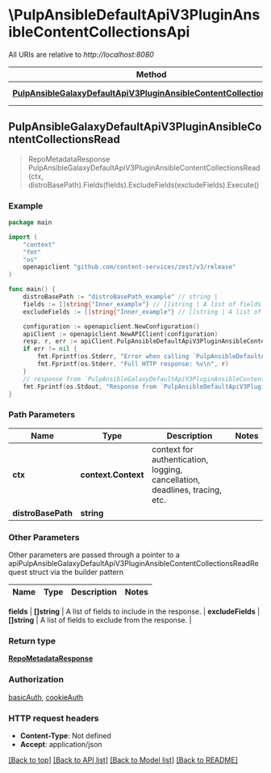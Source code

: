 # \PulpAnsibleDefaultApiV3PluginAnsibleContentCollectionsApi

All URIs are relative to *http://localhost:8080*

Method | HTTP request | Description
------------- | ------------- | -------------
[**PulpAnsibleGalaxyDefaultApiV3PluginAnsibleContentCollectionsRead**](PulpAnsibleDefaultApiV3PluginAnsibleContentCollectionsApi.md#PulpAnsibleGalaxyDefaultApiV3PluginAnsibleContentCollectionsRead) | **Get** /pulp_ansible/galaxy/default/api/v3/plugin/ansible/content/{distro_base_path}/collections/ | 



## PulpAnsibleGalaxyDefaultApiV3PluginAnsibleContentCollectionsRead

> RepoMetadataResponse PulpAnsibleGalaxyDefaultApiV3PluginAnsibleContentCollectionsRead(ctx, distroBasePath).Fields(fields).ExcludeFields(excludeFields).Execute()





### Example

```go
package main

import (
    "context"
    "fmt"
    "os"
    openapiclient "github.com/content-services/zest/v3/release"
)

func main() {
    distroBasePath := "distroBasePath_example" // string | 
    fields := []string{"Inner_example"} // []string | A list of fields to include in the response. (optional)
    excludeFields := []string{"Inner_example"} // []string | A list of fields to exclude from the response. (optional)

    configuration := openapiclient.NewConfiguration()
    apiClient := openapiclient.NewAPIClient(configuration)
    resp, r, err := apiClient.PulpAnsibleDefaultApiV3PluginAnsibleContentCollectionsApi.PulpAnsibleGalaxyDefaultApiV3PluginAnsibleContentCollectionsRead(context.Background(), distroBasePath).Fields(fields).ExcludeFields(excludeFields).Execute()
    if err != nil {
        fmt.Fprintf(os.Stderr, "Error when calling `PulpAnsibleDefaultApiV3PluginAnsibleContentCollectionsApi.PulpAnsibleGalaxyDefaultApiV3PluginAnsibleContentCollectionsRead``: %v\n", err)
        fmt.Fprintf(os.Stderr, "Full HTTP response: %v\n", r)
    }
    // response from `PulpAnsibleGalaxyDefaultApiV3PluginAnsibleContentCollectionsRead`: RepoMetadataResponse
    fmt.Fprintf(os.Stdout, "Response from `PulpAnsibleDefaultApiV3PluginAnsibleContentCollectionsApi.PulpAnsibleGalaxyDefaultApiV3PluginAnsibleContentCollectionsRead`: %v\n", resp)
}
```

### Path Parameters


Name | Type | Description  | Notes
------------- | ------------- | ------------- | -------------
**ctx** | **context.Context** | context for authentication, logging, cancellation, deadlines, tracing, etc.
**distroBasePath** | **string** |  | 

### Other Parameters

Other parameters are passed through a pointer to a apiPulpAnsibleGalaxyDefaultApiV3PluginAnsibleContentCollectionsReadRequest struct via the builder pattern


Name | Type | Description  | Notes
------------- | ------------- | ------------- | -------------

 **fields** | **[]string** | A list of fields to include in the response. | 
 **excludeFields** | **[]string** | A list of fields to exclude from the response. | 

### Return type

[**RepoMetadataResponse**](RepoMetadataResponse.md)

### Authorization

[basicAuth](../README.md#basicAuth), [cookieAuth](../README.md#cookieAuth)

### HTTP request headers

- **Content-Type**: Not defined
- **Accept**: application/json

[[Back to top]](#) [[Back to API list]](../README.md#documentation-for-api-endpoints)
[[Back to Model list]](../README.md#documentation-for-models)
[[Back to README]](../README.md)


